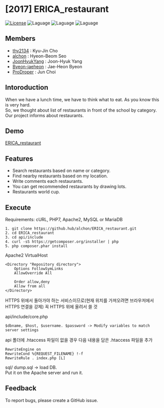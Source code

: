 # [2017] ERICA_restaurant
[![License](https://img.shields.io/badge/license-MIT-blue.svg)](https://opensource.org/licenses/MIT)
![Laguage](https://img.shields.io/badge/html-5-green.svg)
![Laguage](https://img.shields.io/badge/css-3-green.svg)
![Laguage](https://img.shields.io/badge/php-7-green.svg)

## Members
- [thy2134](https://github.com/thy2134) : Kyu-Jin Cho
- [alchon](https://github.com/alchon) : Hyeon-Beom Seo
- [JoonHyukYang](https://github.com/JoonHyukYang) : Joon-Hyuk Yang
- [Byeon-jaeheon](https://github.com/Byeon-jaeheon) : Jae-Heon Byeon
- [ProDroper](https://github.com/ProDroper) : Jun Choi


## Intoroduction
When we have a lunch time, we have to think what to eat. As you know this is very hard.  
So, we thought about list of restaurants in front of the school by category.  
Our project informs about restaurants.  

## Demo  
[ERICA_restaurant](https://what-to-eat-erica.duckdns.org:8443/)

## Features  
- Search restaurants based on name or category.  
- Find nearby restaurants based on my location.  
- Write comments each restaurants.  
- You can get recommended restaurants by drawing lots.  
- Restaurants world cup.  

## Execute  
Requirements: cURL, PHP7, Apache2, MySQL or MariaDB  
```
1. git clone https://github.hub/alchon/ERICA_restaurant.git
2. cd ERICA_restaurant
3. cd api/include
4. curl -sS https://getcomposer.org/installer | php
5. php composer.phar install
```  
Apache2 VirtualHost
```
<Directory "Repository directory">
    Options FollowSymLinks
    AllowOverride All

    Order allow,deny
    Allow from all
</Directory>
```  

HTTPS 위에서 돌아가야 하는 서비스이므로(현재 위치를 가져오려면 브라우저에서  HTTPS 연결을 강제) 꼭 HTTPS 위에 올려서 쓸 것  

api/include/core.php 
```
$dbname, $host, $username. $password -> Modify variables to match server settings
```  
api 폴더에 .htaccess 파일이 없을 경우 다음 내용을 담은 .htaccess 파일을 추가 
```
RewriteEngine on
RewriteCond %{REQUEST_FILENAME} !-f
RewriteRule . index.php [L]
```
sql/ dump.sql -> load DB.  
Put it on the Apache server and run it.  

## Feedback  
To report bugs, please create a GitHub issue.  
